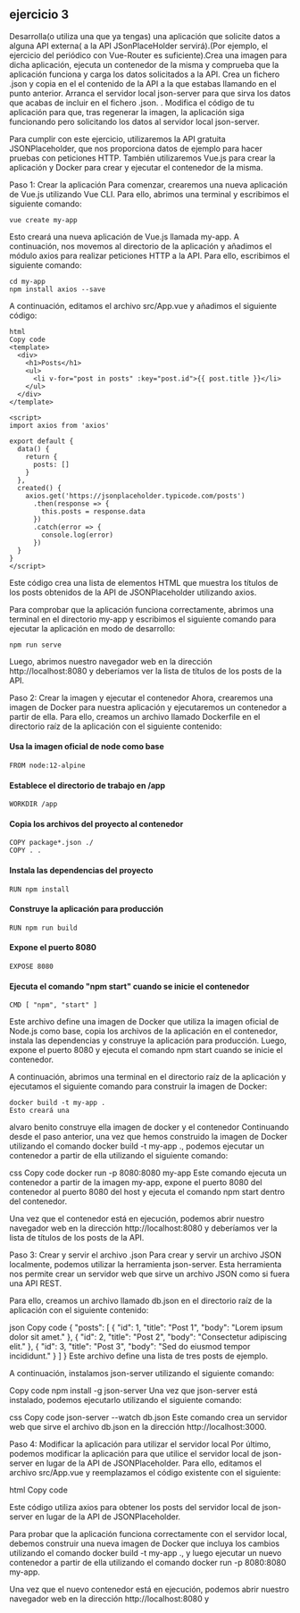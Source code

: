 ## ejercicio 3  

Desarrolla(o utiliza una que ya tengas) una aplicación que solicite datos a alguna 
API externa( a la API JSonPlaceHolder servirá).(Por ejemplo, el ejercicio del 
periódico con Vue-Router es suficiente).Crea una imagen para dicha aplicación, ejecuta un contenedor de la misma y 
comprueba que la aplicación funciona y carga los datos solicitados a la API. Crea un fichero .json y copia en el el contenido de la API a la que estabas llamando 
en el punto anterior. Arranca el servidor local json-server para que sirva los datos 
que acabas de incluir en el fichero .json.
. Modifica el código de tu aplicación para que, tras regenerar la imagen, la 
aplicación siga funcionando pero solicitando los datos al servidor local json-server.

Para cumplir con este ejercicio, utilizaremos la API gratuita JSONPlaceholder, que nos proporciona datos de ejemplo para hacer pruebas con peticiones HTTP. También utilizaremos Vue.js para crear la aplicación y Docker para crear y ejecutar el contenedor de la misma.

Paso 1: Crear la aplicación
Para comenzar, crearemos una nueva aplicación de Vue.js utilizando Vue CLI. Para ello, abrimos una terminal y escribimos el siguiente comando:

    vue create my-app

Esto creará una nueva aplicación de Vue.js llamada my-app. A continuación, nos movemos al directorio de la aplicación y añadimos el módulo axios para realizar peticiones HTTP a la API. Para ello, escribimos el siguiente comando:


    cd my-app
    npm install axios --save
    
    
A continuación, editamos el archivo src/App.vue y añadimos el siguiente código:

    html
    Copy code
    <template>
      <div>
        <h1>Posts</h1>
        <ul>
          <li v-for="post in posts" :key="post.id">{{ post.title }}</li>
        </ul>
      </div>
    </template>

    <script>
    import axios from 'axios'

    export default {
      data() {
        return {
          posts: []
        }
      },
      created() {
        axios.get('https://jsonplaceholder.typicode.com/posts')
          .then(response => {
            this.posts = response.data
          })
          .catch(error => {
            console.log(error)
          })
      }
    }
    </script>
    
    
Este código crea una lista de elementos HTML que muestra los títulos de los posts obtenidos de la API de JSONPlaceholder utilizando axios.

Para comprobar que la aplicación funciona correctamente, abrimos una terminal en el directorio my-app y escribimos el siguiente comando para ejecutar la aplicación en modo de desarrollo:

    npm run serve
    
    
Luego, abrimos nuestro navegador web en la dirección http://localhost:8080 y deberíamos ver la lista de títulos de los posts de la API.

Paso 2: Crear la imagen y ejecutar el contenedor
Ahora, crearemos una imagen de Docker para nuestra aplicación y ejecutaremos un contenedor a partir de ella. Para ello, creamos un archivo llamado Dockerfile en el directorio raíz de la aplicación con el siguiente contenido:


#### Usa la imagen oficial de node como base

    FROM node:12-alpine

#### Establece el directorio de trabajo en /app


    WORKDIR /app

#### Copia los archivos del proyecto al contenedor

    COPY package*.json ./
    COPY . .

#### Instala las dependencias del proyecto

    RUN npm install

#### Construye la aplicación para producción

    RUN npm run build

####  Expone el puerto 8080

    EXPOSE 8080

####  Ejecuta el comando "npm start" cuando se inicie el contenedor

    CMD [ "npm", "start" ]
    
Este archivo define una imagen de Docker que utiliza la imagen oficial de Node.js como base, copia los archivos de la aplicación en el contenedor, instala las dependencias y construye la aplicación para producción. Luego, expone el puerto 8080 y ejecuta el comando npm start cuando se inicie el contenedor.

A continuación, abrimos una terminal en el directorio raíz de la aplicación y ejecutamos el siguiente comando para construir la imagen de Docker:


    docker build -t my-app .
    Esto creará una




alvaro benito
construye ella imagen de docker y el contenedor
Continuando desde el paso anterior, una vez que hemos construido la imagen de Docker utilizando el comando docker build -t my-app ., podemos ejecutar un contenedor a partir de ella utilizando el siguiente comando:

css
Copy code
docker run -p 8080:8080 my-app
Este comando ejecuta un contenedor a partir de la imagen my-app, expone el puerto 8080 del contenedor al puerto 8080 del host y ejecuta el comando npm start dentro del contenedor.

Una vez que el contenedor está en ejecución, podemos abrir nuestro navegador web en la dirección http://localhost:8080 y deberíamos ver la lista de títulos de los posts de la API.

Paso 3: Crear y servir el archivo .json
Para crear y servir un archivo JSON localmente, podemos utilizar la herramienta json-server. Esta herramienta nos permite crear un servidor web que sirve un archivo JSON como si fuera una API REST.

Para ello, creamos un archivo llamado db.json en el directorio raíz de la aplicación con el siguiente contenido:

json
Copy code
{
  "posts": [
    {
      "id": 1,
      "title": "Post 1",
      "body": "Lorem ipsum dolor sit amet."
    },
    {
      "id": 2,
      "title": "Post 2",
      "body": "Consectetur adipiscing elit."
    },
    {
      "id": 3,
      "title": "Post 3",
      "body": "Sed do eiusmod tempor incididunt."
    }
  ]
}
Este archivo define una lista de tres posts de ejemplo.

A continuación, instalamos json-server utilizando el siguiente comando:

Copy code
npm install -g json-server
Una vez que json-server está instalado, podemos ejecutarlo utilizando el siguiente comando:

css
Copy code
json-server --watch db.json
Este comando crea un servidor web que sirve el archivo db.json en la dirección http://localhost:3000.

Paso 4: Modificar la aplicación para utilizar el servidor local
Por último, podemos modificar la aplicación para que utilice el servidor local de json-server en lugar de la API de JSONPlaceholder. Para ello, editamos el archivo src/App.vue y reemplazamos el código existente con el siguiente:

html
Copy code
<template>
  <div>
    <h1>Posts</h1>
    <ul>
      <li v-for="post in posts" :key="post.id">{{ post.title }}</li>
    </ul>
  </div>
</template>

<script>
import axios from 'axios'

export default {
  data() {
    return {
      posts: []
    }
  },
  created() {
    axios.get('http://localhost:3000/posts')
      .then(response => {
        this.posts = response.data
      })
      .catch(error => {
        console.log(error)
      })
  }
}
</script>
Este código utiliza axios para obtener los posts del servidor local de json-server en lugar de la API de JSONPlaceholder.

Para probar que la aplicación funciona correctamente con el servidor local, debemos construir una nueva imagen de Docker que incluya los cambios utilizando el comando docker build -t my-app ., y luego ejecutar un nuevo contenedor a partir de ella utilizando el comando docker run -p 8080:8080 my-app.

Una vez que el nuevo contenedor está en ejecución, podemos abrir nuestro navegador web en la dirección http://localhost:8080 y
